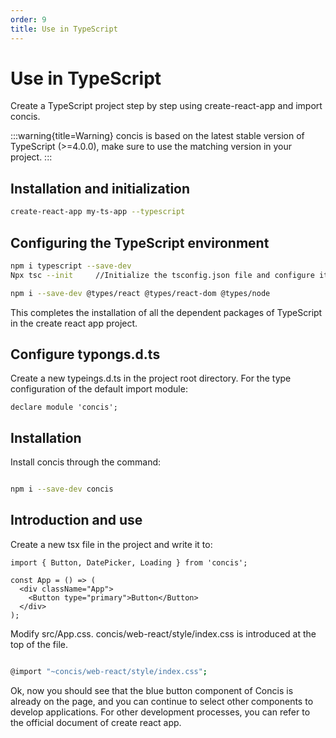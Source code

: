 ```yaml
---
order: 9
title: Use in TypeScript
---
```


# Use in TypeScript

Create a TypeScript project step by step using create-react-app and import concis.

:::warning{title=Warning}
concis is based on the latest stable version of TypeScript (>=4.0.0), make sure to use the matching version in your project.
:::

## Installation and initialization

```bash
create-react-app my-ts-app --typescript
```

## Configuring the TypeScript environment

```bash
npm i typescript --save-dev
Npx tsc --init     //Initialize the tsconfig.json file and configure it

npm i --save-dev @types/react @types/react-dom @types/node

```

This completes the installation of all the dependent packages of TypeScript in the create react app project.

## Configure typongs.d.ts

Create a new typeings.d.ts in the project root directory. For the type configuration of the default import module:

```tsx pure
declare module 'concis';
```

## Installation

Install concis through the command:

```bash

npm i --save-dev concis

```

## Introduction and use

Create a new tsx file in the project and write it to:

```tsx pure
import { Button, DatePicker, Loading } from 'concis';

const App = () => (
  <div className="App">
    <Button type="primary">Button</Button>
  </div>
);
```

Modify src/App.css. concis/web-react/style/index.css is introduced at the top of the file.

```bash

@import "~concis/web-react/style/index.css";

```

Ok, now you should see that the blue button component of Concis is already on the page, and you can continue to select other components to develop applications. For other development processes, you can refer to the official document of create react app.
